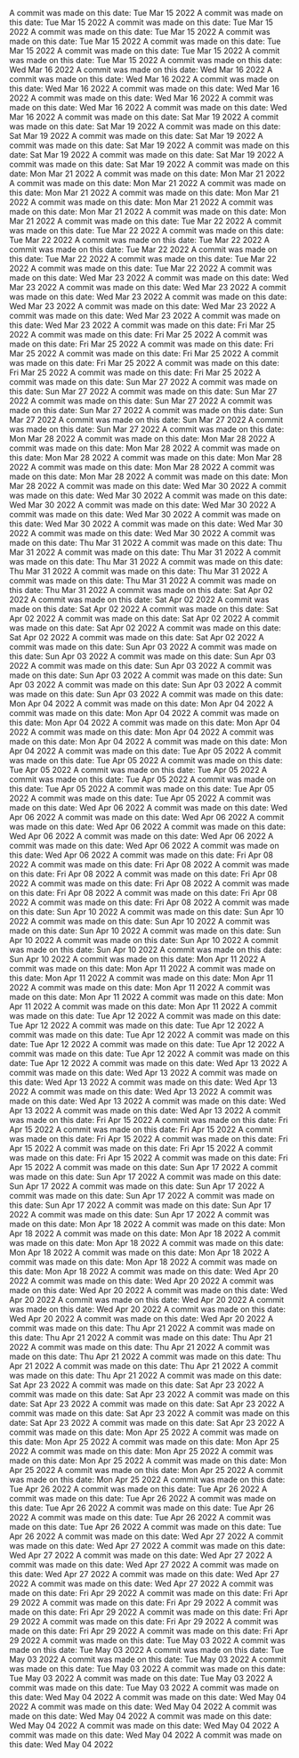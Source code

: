 A commit was made on this date: Tue Mar 15 2022
A commit was made on this date: Tue Mar 15 2022
A commit was made on this date: Tue Mar 15 2022
A commit was made on this date: Tue Mar 15 2022
A commit was made on this date: Tue Mar 15 2022
A commit was made on this date: Tue Mar 15 2022
A commit was made on this date: Tue Mar 15 2022
A commit was made on this date: Tue Mar 15 2022
A commit was made on this date: Wed Mar 16 2022
A commit was made on this date: Wed Mar 16 2022
A commit was made on this date: Wed Mar 16 2022
A commit was made on this date: Wed Mar 16 2022
A commit was made on this date: Wed Mar 16 2022
A commit was made on this date: Wed Mar 16 2022
A commit was made on this date: Wed Mar 16 2022
A commit was made on this date: Wed Mar 16 2022
A commit was made on this date: Sat Mar 19 2022
A commit was made on this date: Sat Mar 19 2022
A commit was made on this date: Sat Mar 19 2022
A commit was made on this date: Sat Mar 19 2022
A commit was made on this date: Sat Mar 19 2022
A commit was made on this date: Sat Mar 19 2022
A commit was made on this date: Sat Mar 19 2022
A commit was made on this date: Sat Mar 19 2022
A commit was made on this date: Mon Mar 21 2022
A commit was made on this date: Mon Mar 21 2022
A commit was made on this date: Mon Mar 21 2022
A commit was made on this date: Mon Mar 21 2022
A commit was made on this date: Mon Mar 21 2022
A commit was made on this date: Mon Mar 21 2022
A commit was made on this date: Mon Mar 21 2022
A commit was made on this date: Mon Mar 21 2022
A commit was made on this date: Tue Mar 22 2022
A commit was made on this date: Tue Mar 22 2022
A commit was made on this date: Tue Mar 22 2022
A commit was made on this date: Tue Mar 22 2022
A commit was made on this date: Tue Mar 22 2022
A commit was made on this date: Tue Mar 22 2022
A commit was made on this date: Tue Mar 22 2022
A commit was made on this date: Tue Mar 22 2022
A commit was made on this date: Wed Mar 23 2022
A commit was made on this date: Wed Mar 23 2022
A commit was made on this date: Wed Mar 23 2022
A commit was made on this date: Wed Mar 23 2022
A commit was made on this date: Wed Mar 23 2022
A commit was made on this date: Wed Mar 23 2022
A commit was made on this date: Wed Mar 23 2022
A commit was made on this date: Wed Mar 23 2022
A commit was made on this date: Fri Mar 25 2022
A commit was made on this date: Fri Mar 25 2022
A commit was made on this date: Fri Mar 25 2022
A commit was made on this date: Fri Mar 25 2022
A commit was made on this date: Fri Mar 25 2022
A commit was made on this date: Fri Mar 25 2022
A commit was made on this date: Fri Mar 25 2022
A commit was made on this date: Fri Mar 25 2022
A commit was made on this date: Sun Mar 27 2022
A commit was made on this date: Sun Mar 27 2022
A commit was made on this date: Sun Mar 27 2022
A commit was made on this date: Sun Mar 27 2022
A commit was made on this date: Sun Mar 27 2022
A commit was made on this date: Sun Mar 27 2022
A commit was made on this date: Sun Mar 27 2022
A commit was made on this date: Sun Mar 27 2022
A commit was made on this date: Mon Mar 28 2022
A commit was made on this date: Mon Mar 28 2022
A commit was made on this date: Mon Mar 28 2022
A commit was made on this date: Mon Mar 28 2022
A commit was made on this date: Mon Mar 28 2022
A commit was made on this date: Mon Mar 28 2022
A commit was made on this date: Mon Mar 28 2022
A commit was made on this date: Mon Mar 28 2022
A commit was made on this date: Wed Mar 30 2022
A commit was made on this date: Wed Mar 30 2022
A commit was made on this date: Wed Mar 30 2022
A commit was made on this date: Wed Mar 30 2022
A commit was made on this date: Wed Mar 30 2022
A commit was made on this date: Wed Mar 30 2022
A commit was made on this date: Wed Mar 30 2022
A commit was made on this date: Wed Mar 30 2022
A commit was made on this date: Thu Mar 31 2022
A commit was made on this date: Thu Mar 31 2022
A commit was made on this date: Thu Mar 31 2022
A commit was made on this date: Thu Mar 31 2022
A commit was made on this date: Thu Mar 31 2022
A commit was made on this date: Thu Mar 31 2022
A commit was made on this date: Thu Mar 31 2022
A commit was made on this date: Thu Mar 31 2022
A commit was made on this date: Sat Apr 02 2022
A commit was made on this date: Sat Apr 02 2022
A commit was made on this date: Sat Apr 02 2022
A commit was made on this date: Sat Apr 02 2022
A commit was made on this date: Sat Apr 02 2022
A commit was made on this date: Sat Apr 02 2022
A commit was made on this date: Sat Apr 02 2022
A commit was made on this date: Sat Apr 02 2022
A commit was made on this date: Sun Apr 03 2022
A commit was made on this date: Sun Apr 03 2022
A commit was made on this date: Sun Apr 03 2022
A commit was made on this date: Sun Apr 03 2022
A commit was made on this date: Sun Apr 03 2022
A commit was made on this date: Sun Apr 03 2022
A commit was made on this date: Sun Apr 03 2022
A commit was made on this date: Sun Apr 03 2022
A commit was made on this date: Mon Apr 04 2022
A commit was made on this date: Mon Apr 04 2022
A commit was made on this date: Mon Apr 04 2022
A commit was made on this date: Mon Apr 04 2022
A commit was made on this date: Mon Apr 04 2022
A commit was made on this date: Mon Apr 04 2022
A commit was made on this date: Mon Apr 04 2022
A commit was made on this date: Mon Apr 04 2022
A commit was made on this date: Tue Apr 05 2022
A commit was made on this date: Tue Apr 05 2022
A commit was made on this date: Tue Apr 05 2022
A commit was made on this date: Tue Apr 05 2022
A commit was made on this date: Tue Apr 05 2022
A commit was made on this date: Tue Apr 05 2022
A commit was made on this date: Tue Apr 05 2022
A commit was made on this date: Tue Apr 05 2022
A commit was made on this date: Wed Apr 06 2022
A commit was made on this date: Wed Apr 06 2022
A commit was made on this date: Wed Apr 06 2022
A commit was made on this date: Wed Apr 06 2022
A commit was made on this date: Wed Apr 06 2022
A commit was made on this date: Wed Apr 06 2022
A commit was made on this date: Wed Apr 06 2022
A commit was made on this date: Wed Apr 06 2022
A commit was made on this date: Fri Apr 08 2022
A commit was made on this date: Fri Apr 08 2022
A commit was made on this date: Fri Apr 08 2022
A commit was made on this date: Fri Apr 08 2022
A commit was made on this date: Fri Apr 08 2022
A commit was made on this date: Fri Apr 08 2022
A commit was made on this date: Fri Apr 08 2022
A commit was made on this date: Fri Apr 08 2022
A commit was made on this date: Sun Apr 10 2022
A commit was made on this date: Sun Apr 10 2022
A commit was made on this date: Sun Apr 10 2022
A commit was made on this date: Sun Apr 10 2022
A commit was made on this date: Sun Apr 10 2022
A commit was made on this date: Sun Apr 10 2022
A commit was made on this date: Sun Apr 10 2022
A commit was made on this date: Sun Apr 10 2022
A commit was made on this date: Mon Apr 11 2022
A commit was made on this date: Mon Apr 11 2022
A commit was made on this date: Mon Apr 11 2022
A commit was made on this date: Mon Apr 11 2022
A commit was made on this date: Mon Apr 11 2022
A commit was made on this date: Mon Apr 11 2022
A commit was made on this date: Mon Apr 11 2022
A commit was made on this date: Mon Apr 11 2022
A commit was made on this date: Tue Apr 12 2022
A commit was made on this date: Tue Apr 12 2022
A commit was made on this date: Tue Apr 12 2022
A commit was made on this date: Tue Apr 12 2022
A commit was made on this date: Tue Apr 12 2022
A commit was made on this date: Tue Apr 12 2022
A commit was made on this date: Tue Apr 12 2022
A commit was made on this date: Tue Apr 12 2022
A commit was made on this date: Wed Apr 13 2022
A commit was made on this date: Wed Apr 13 2022
A commit was made on this date: Wed Apr 13 2022
A commit was made on this date: Wed Apr 13 2022
A commit was made on this date: Wed Apr 13 2022
A commit was made on this date: Wed Apr 13 2022
A commit was made on this date: Wed Apr 13 2022
A commit was made on this date: Wed Apr 13 2022
A commit was made on this date: Fri Apr 15 2022
A commit was made on this date: Fri Apr 15 2022
A commit was made on this date: Fri Apr 15 2022
A commit was made on this date: Fri Apr 15 2022
A commit was made on this date: Fri Apr 15 2022
A commit was made on this date: Fri Apr 15 2022
A commit was made on this date: Fri Apr 15 2022
A commit was made on this date: Fri Apr 15 2022
A commit was made on this date: Sun Apr 17 2022
A commit was made on this date: Sun Apr 17 2022
A commit was made on this date: Sun Apr 17 2022
A commit was made on this date: Sun Apr 17 2022
A commit was made on this date: Sun Apr 17 2022
A commit was made on this date: Sun Apr 17 2022
A commit was made on this date: Sun Apr 17 2022
A commit was made on this date: Sun Apr 17 2022
A commit was made on this date: Mon Apr 18 2022
A commit was made on this date: Mon Apr 18 2022
A commit was made on this date: Mon Apr 18 2022
A commit was made on this date: Mon Apr 18 2022
A commit was made on this date: Mon Apr 18 2022
A commit was made on this date: Mon Apr 18 2022
A commit was made on this date: Mon Apr 18 2022
A commit was made on this date: Mon Apr 18 2022
A commit was made on this date: Wed Apr 20 2022
A commit was made on this date: Wed Apr 20 2022
A commit was made on this date: Wed Apr 20 2022
A commit was made on this date: Wed Apr 20 2022
A commit was made on this date: Wed Apr 20 2022
A commit was made on this date: Wed Apr 20 2022
A commit was made on this date: Wed Apr 20 2022
A commit was made on this date: Wed Apr 20 2022
A commit was made on this date: Thu Apr 21 2022
A commit was made on this date: Thu Apr 21 2022
A commit was made on this date: Thu Apr 21 2022
A commit was made on this date: Thu Apr 21 2022
A commit was made on this date: Thu Apr 21 2022
A commit was made on this date: Thu Apr 21 2022
A commit was made on this date: Thu Apr 21 2022
A commit was made on this date: Thu Apr 21 2022
A commit was made on this date: Sat Apr 23 2022
A commit was made on this date: Sat Apr 23 2022
A commit was made on this date: Sat Apr 23 2022
A commit was made on this date: Sat Apr 23 2022
A commit was made on this date: Sat Apr 23 2022
A commit was made on this date: Sat Apr 23 2022
A commit was made on this date: Sat Apr 23 2022
A commit was made on this date: Sat Apr 23 2022
A commit was made on this date: Mon Apr 25 2022
A commit was made on this date: Mon Apr 25 2022
A commit was made on this date: Mon Apr 25 2022
A commit was made on this date: Mon Apr 25 2022
A commit was made on this date: Mon Apr 25 2022
A commit was made on this date: Mon Apr 25 2022
A commit was made on this date: Mon Apr 25 2022
A commit was made on this date: Mon Apr 25 2022
A commit was made on this date: Tue Apr 26 2022
A commit was made on this date: Tue Apr 26 2022
A commit was made on this date: Tue Apr 26 2022
A commit was made on this date: Tue Apr 26 2022
A commit was made on this date: Tue Apr 26 2022
A commit was made on this date: Tue Apr 26 2022
A commit was made on this date: Tue Apr 26 2022
A commit was made on this date: Tue Apr 26 2022
A commit was made on this date: Wed Apr 27 2022
A commit was made on this date: Wed Apr 27 2022
A commit was made on this date: Wed Apr 27 2022
A commit was made on this date: Wed Apr 27 2022
A commit was made on this date: Wed Apr 27 2022
A commit was made on this date: Wed Apr 27 2022
A commit was made on this date: Wed Apr 27 2022
A commit was made on this date: Wed Apr 27 2022
A commit was made on this date: Fri Apr 29 2022
A commit was made on this date: Fri Apr 29 2022
A commit was made on this date: Fri Apr 29 2022
A commit was made on this date: Fri Apr 29 2022
A commit was made on this date: Fri Apr 29 2022
A commit was made on this date: Fri Apr 29 2022
A commit was made on this date: Fri Apr 29 2022
A commit was made on this date: Fri Apr 29 2022
A commit was made on this date: Tue May 03 2022
A commit was made on this date: Tue May 03 2022
A commit was made on this date: Tue May 03 2022
A commit was made on this date: Tue May 03 2022
A commit was made on this date: Tue May 03 2022
A commit was made on this date: Tue May 03 2022
A commit was made on this date: Tue May 03 2022
A commit was made on this date: Tue May 03 2022
A commit was made on this date: Wed May 04 2022
A commit was made on this date: Wed May 04 2022
A commit was made on this date: Wed May 04 2022
A commit was made on this date: Wed May 04 2022
A commit was made on this date: Wed May 04 2022
A commit was made on this date: Wed May 04 2022
A commit was made on this date: Wed May 04 2022
A commit was made on this date: Wed May 04 2022

